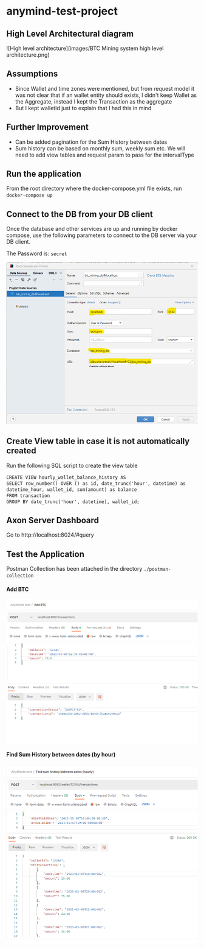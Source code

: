 # anymind-test-project

## High Level Architectural diagram
![High level architecture](images/BTC Mining system high level architecture.png)

## Assumptions
- Since Wallet and time zones were mentioned, but from request model it was not clear that if an wallet entity should exists, I didn't keep Wallet as the Aggregate, instead I kept the Transaction as the aggregate
- But I kept walletId just to explain that I had this in mind

## Further Improvement
- Can be added pagination for the Sum History between dates
- Sum history can be based on monthly sum, weekly sum etc. We will need to add view tables and request param to pass for the intervalType

## Run the application
From the root directory where the docker-compose.yml file exists, run ```docker-compose up```

## Connect to the DB from your DB client
Once the database and other services are up and running by docker compose, use the following parameters to connect to the DB server via your DB client.

The Password is: ```secret```

![DB client connection parameters](images/img.png)

## Create View table in case it is not automatically created

Run the following SQL script to create the view table
```
CREATE VIEW hourly_wallet_balance_history AS
SELECT row_number() OVER () as id, date_trunc('hour', datetime) as datetime_hour, wallet_id, sum(amount) as balance
FROM transaction
GROUP BY date_trunc('hour', datetime), wallet_id;
```

## Axon Server Dashboard

Go to http://localhost:8024/#query

## Test the Application

Postman Collection has been attached in the directory ```./postman-collection```

#### Add BTC

![Add BTC Request-response in Postman](images/img_1.png)


#### Find Sum History between dates (by hour)

![Find Sum History between dates (by hour) Request-response in Postman](images/img_2.png)
